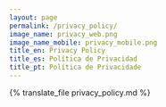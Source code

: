 ```yaml
---
layout: page
permalink: /privacy_policy/
image_name: privacy_web.png
image_name_mobile: privacy_mobile.png
title_en: Privacy Policy
title_es: Política de Privacidad
title_pt: Política de Privacidade
---
```


{% translate_file privacy_policy.md %}